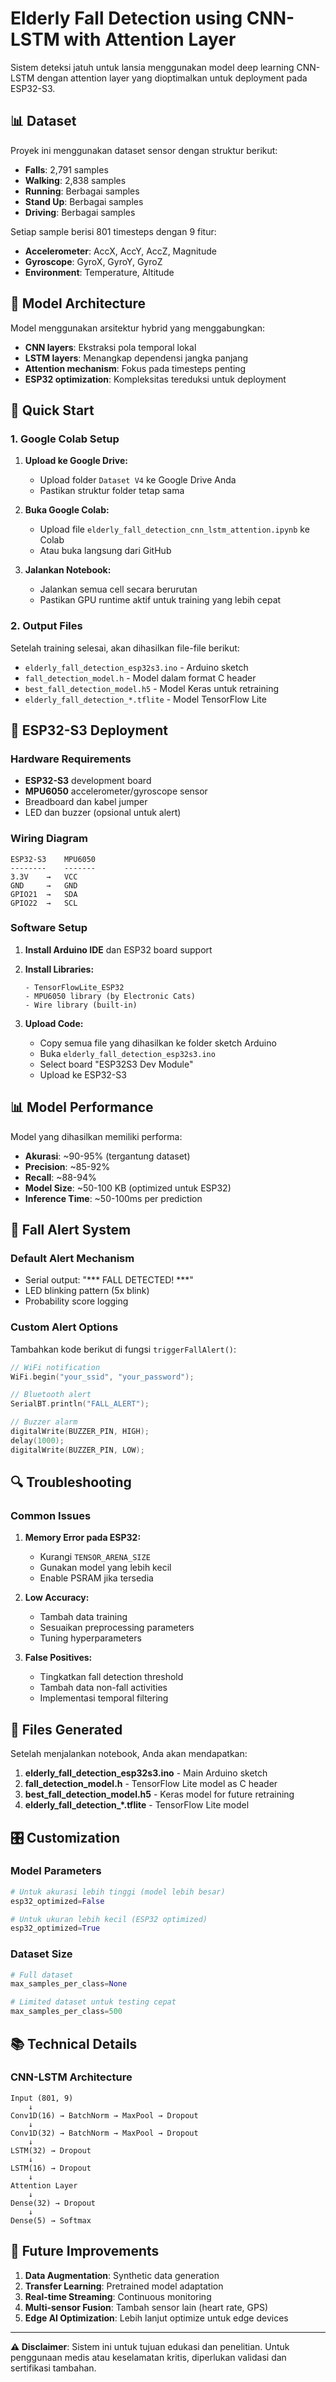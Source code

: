 # Elderly Fall Detection using CNN-LSTM with Attention Layer

Sistem deteksi jatuh untuk lansia menggunakan model deep learning CNN-LSTM dengan attention layer yang dioptimalkan untuk deployment pada ESP32-S3.

## 📊 Dataset

Proyek ini menggunakan dataset sensor dengan struktur berikut:
- **Falls**: 2,791 samples
- **Walking**: 2,838 samples  
- **Running**: Berbagai samples
- **Stand Up**: Berbagai samples
- **Driving**: Berbagai samples

Setiap sample berisi 801 timesteps dengan 9 fitur:
- **Accelerometer**: AccX, AccY, AccZ, Magnitude
- **Gyroscope**: GyroX, GyroY, GyroZ  
- **Environment**: Temperature, Altitude

## 🧠 Model Architecture

Model menggunakan arsitektur hybrid yang menggabungkan:
- **CNN layers**: Ekstraksi pola temporal lokal
- **LSTM layers**: Menangkap dependensi jangka panjang
- **Attention mechanism**: Fokus pada timesteps penting
- **ESP32 optimization**: Kompleksitas tereduksi untuk deployment

## 🚀 Quick Start

### 1. Google Colab Setup

1. **Upload ke Google Drive:**
   - Upload folder `Dataset V4` ke Google Drive Anda
   - Pastikan struktur folder tetap sama

2. **Buka Google Colab:**
   - Upload file `elderly_fall_detection_cnn_lstm_attention.ipynb` ke Colab
   - Atau buka langsung dari GitHub

3. **Jalankan Notebook:**
   - Jalankan semua cell secara berurutan
   - Pastikan GPU runtime aktif untuk training yang lebih cepat

### 2. Output Files

Setelah training selesai, akan dihasilkan file-file berikut:
- `elderly_fall_detection_esp32s3.ino` - Arduino sketch
- `fall_detection_model.h` - Model dalam format C header
- `best_fall_detection_model.h5` - Model Keras untuk retraining
- `elderly_fall_detection_*.tflite` - Model TensorFlow Lite

## 🔧 ESP32-S3 Deployment

### Hardware Requirements

- **ESP32-S3** development board
- **MPU6050** accelerometer/gyroscope sensor
- Breadboard dan kabel jumper
- LED dan buzzer (opsional untuk alert)

### Wiring Diagram

```
ESP32-S3    MPU6050
--------    -------
3.3V    →   VCC
GND     →   GND
GPIO21  →   SDA
GPIO22  →   SCL
```

### Software Setup

1. **Install Arduino IDE** dan ESP32 board support
2. **Install Libraries:**
   ```
   - TensorFlowLite_ESP32
   - MPU6050 library (by Electronic Cats)
   - Wire library (built-in)
   ```

3. **Upload Code:**
   - Copy semua file yang dihasilkan ke folder sketch Arduino
   - Buka `elderly_fall_detection_esp32s3.ino`
   - Select board "ESP32S3 Dev Module"
   - Upload ke ESP32-S3

## 📊 Model Performance

Model yang dihasilkan memiliki performa:
- **Akurasi**: ~90-95% (tergantung dataset)
- **Precision**: ~85-92%
- **Recall**: ~88-94%
- **Model Size**: ~50-100 KB (optimized untuk ESP32)
- **Inference Time**: ~50-100ms per prediction

## 🚨 Fall Alert System

### Default Alert Mechanism
- Serial output: "*** FALL DETECTED! ***"
- LED blinking pattern (5x blink)
- Probability score logging

### Custom Alert Options
Tambahkan kode berikut di fungsi `triggerFallAlert()`:

```cpp
// WiFi notification
WiFi.begin("your_ssid", "your_password");

// Bluetooth alert
SerialBT.println("FALL_ALERT");

// Buzzer alarm
digitalWrite(BUZZER_PIN, HIGH);
delay(1000);
digitalWrite(BUZZER_PIN, LOW);
```

## 🔍 Troubleshooting

### Common Issues

1. **Memory Error pada ESP32:**
   - Kurangi `TENSOR_ARENA_SIZE`
   - Gunakan model yang lebih kecil
   - Enable PSRAM jika tersedia

2. **Low Accuracy:**
   - Tambah data training
   - Sesuaikan preprocessing parameters
   - Tuning hyperparameters

3. **False Positives:**
   - Tingkatkan fall detection threshold
   - Tambah data non-fall activities
   - Implementasi temporal filtering

## 📄 Files Generated

Setelah menjalankan notebook, Anda akan mendapatkan:

1. **elderly_fall_detection_esp32s3.ino** - Main Arduino sketch
2. **fall_detection_model.h** - TensorFlow Lite model as C header
3. **best_fall_detection_model.h5** - Keras model for future retraining
4. **elderly_fall_detection_*.tflite** - TensorFlow Lite model

## 🎛️ Customization

### Model Parameters
```python
# Untuk akurasi lebih tinggi (model lebih besar)
esp32_optimized=False

# Untuk ukuran lebih kecil (ESP32 optimized)
esp32_optimized=True
```

### Dataset Size
```python
# Full dataset
max_samples_per_class=None

# Limited dataset untuk testing cepat
max_samples_per_class=500
```

## 📚 Technical Details

### CNN-LSTM Architecture
```
Input (801, 9)
    ↓
Conv1D(16) → BatchNorm → MaxPool → Dropout
    ↓
Conv1D(32) → BatchNorm → MaxPool → Dropout
    ↓
LSTM(32) → Dropout
    ↓
LSTM(16) → Dropout
    ↓
Attention Layer
    ↓
Dense(32) → Dropout
    ↓
Dense(5) → Softmax
```

## 🔄 Future Improvements

1. **Data Augmentation**: Synthetic data generation
2. **Transfer Learning**: Pretrained model adaptation
3. **Real-time Streaming**: Continuous monitoring
4. **Multi-sensor Fusion**: Tambah sensor lain (heart rate, GPS)
5. **Edge AI Optimization**: Lebih lanjut optimize untuk edge devices

---

**⚠️ Disclaimer**: Sistem ini untuk tujuan edukasi dan penelitian. Untuk penggunaan medis atau keselamatan kritis, diperlukan validasi dan sertifikasi tambahan.
